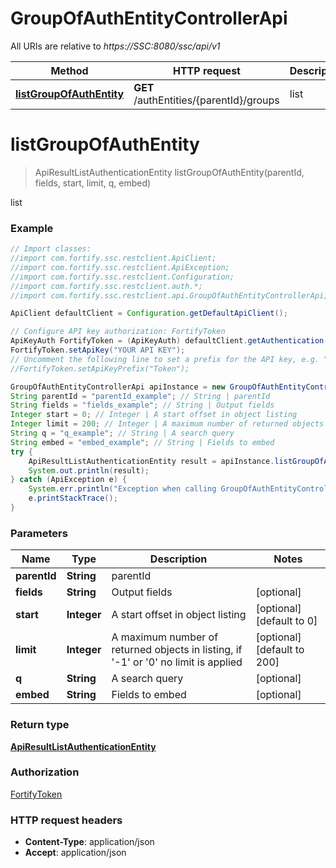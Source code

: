 # GroupOfAuthEntityControllerApi

All URIs are relative to *https://SSC:8080/ssc/api/v1*

Method | HTTP request | Description
------------- | ------------- | -------------
[**listGroupOfAuthEntity**](GroupOfAuthEntityControllerApi.md#listGroupOfAuthEntity) | **GET** /authEntities/{parentId}/groups | list


<a name="listGroupOfAuthEntity"></a>
# **listGroupOfAuthEntity**
> ApiResultListAuthenticationEntity listGroupOfAuthEntity(parentId, fields, start, limit, q, embed)

list

### Example
```java
// Import classes:
//import com.fortify.ssc.restclient.ApiClient;
//import com.fortify.ssc.restclient.ApiException;
//import com.fortify.ssc.restclient.Configuration;
//import com.fortify.ssc.restclient.auth.*;
//import com.fortify.ssc.restclient.api.GroupOfAuthEntityControllerApi;

ApiClient defaultClient = Configuration.getDefaultApiClient();

// Configure API key authorization: FortifyToken
ApiKeyAuth FortifyToken = (ApiKeyAuth) defaultClient.getAuthentication("FortifyToken");
FortifyToken.setApiKey("YOUR API KEY");
// Uncomment the following line to set a prefix for the API key, e.g. "Token" (defaults to null)
//FortifyToken.setApiKeyPrefix("Token");

GroupOfAuthEntityControllerApi apiInstance = new GroupOfAuthEntityControllerApi();
String parentId = "parentId_example"; // String | parentId
String fields = "fields_example"; // String | Output fields
Integer start = 0; // Integer | A start offset in object listing
Integer limit = 200; // Integer | A maximum number of returned objects in listing, if '-1' or '0' no limit is applied
String q = "q_example"; // String | A search query
String embed = "embed_example"; // String | Fields to embed
try {
    ApiResultListAuthenticationEntity result = apiInstance.listGroupOfAuthEntity(parentId, fields, start, limit, q, embed);
    System.out.println(result);
} catch (ApiException e) {
    System.err.println("Exception when calling GroupOfAuthEntityControllerApi#listGroupOfAuthEntity");
    e.printStackTrace();
}
```

### Parameters

Name | Type | Description  | Notes
------------- | ------------- | ------------- | -------------
 **parentId** | **String**| parentId |
 **fields** | **String**| Output fields | [optional]
 **start** | **Integer**| A start offset in object listing | [optional] [default to 0]
 **limit** | **Integer**| A maximum number of returned objects in listing, if &#39;-1&#39; or &#39;0&#39; no limit is applied | [optional] [default to 200]
 **q** | **String**| A search query | [optional]
 **embed** | **String**| Fields to embed | [optional]

### Return type

[**ApiResultListAuthenticationEntity**](ApiResultListAuthenticationEntity.md)

### Authorization

[FortifyToken](../README.md#FortifyToken)

### HTTP request headers

 - **Content-Type**: application/json
 - **Accept**: application/json

